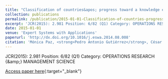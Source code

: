 ```yaml
---
title: "Classification of countries&apos; progress toward a knowledge economy based on machine learning classification techniqu"
collection: publications
permalink: /publication/2015-01-01-Classification-of-countries-progress-toward-a-knowledge-economy-based-on-machine-learning-classifica
excerpt: 'JCR(2015): 2.981 Position: 6/82 (Q1) Category: OPERATIONS RESEARCH &amp; MANAGEMENT SCIENCE'
date: 2015-01-01
venue: 'Expert Systems with Applications'
paperurl: 'http://dx.doi.org/10.1016/j.eswa.2014.08.008'
citation: 'Mónica Paz, <strong>Pedro Antonio Gutiérrez</strong>, César Hervás-Martínez, &quot;Classification of countries&amp;apos; progress toward a knowledge economy based on machine learning classification techniqu.&quot; Expert Systems with Applications, Vol. 42(1), 2015, pp.562-572.'
---
```

JCR(2015): 2.981 Position: 6/82 (Q1) Category: OPERATIONS RESEARCH {\&amp;} MANAGEMENT SCIENCE

[Access paper here](http://dx.doi.org/10.1016/j.eswa.2014.08.008){:target="_blank"}
